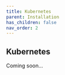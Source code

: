 ```yaml
---
title: Kubernetes
parent: Installation
has_children: false
nav_order: 2
---
```


## Kubernetes

Coming soon...
